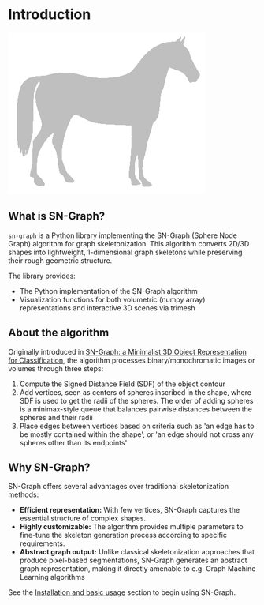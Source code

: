 # Introduction

![Animation of adding spheres to the graph](https://raw.githubusercontent.com/alexandrainst/sn-graph/7-make-nice-docs/assets/horse_animation.gif)

## What is SN-Graph?

`sn-graph` is a Python library implementing the SN-Graph (Sphere Node Graph) algorithm for graph skeletonization. This algorithm converts 2D/3D shapes into lightweight, 1-dimensional graph skeletons while preserving their rough geometric structure.

The library provides:

  - The Python implementation of the SN-Graph algorithm
  - Visualization functions for both volumetric (numpy array) representations and interactive 3D scenes via trimesh


## About the algorithm

Originally introduced in [SN-Graph: a Minimalist 3D Object Representation for Classification](https://arxiv.org/abs/2105.14784), the algorithm processes binary/monochromatic images or volumes through three steps:

1. Compute the Signed Distance Field (SDF) of the object contour
2. Add vertices, seen as centers of spheres inscribed in the shape, where SDF is used to get the radii of the spheres. The order of adding spheres is a minimax-style queue that balances pairwise distances between the spheres and their radii
3. Place edges between vertices based on criteria such as 'an edge has to be mostly contained within the shape', or 'an edge should not cross any spheres other than its endpoints'

## Why SN-Graph?

SN-Graph offers several advantages over traditional skeletonization methods:

- **Efficient representation:** With few vertices, SN-Graph captures the essential structure of complex shapes.
- **Highly customizable:** The algorithm provides multiple parameters to fine-tune the skeleton generation process according to specific requirements.
- **Abstract graph output:** Unlike classical skeletonization approaches that produce pixel-based segmentations, SN-Graph generates an abstract graph representation, making it directly amenable to e.g. Graph Machine Learning algorithms

See the [Installation and basic usage](installation.md) section to begin using SN-Graph.
